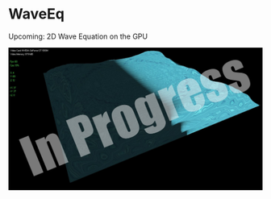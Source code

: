 # WaveEq
Upcoming: 2D Wave Equation on the GPU

![alt text](https://github.com/mrstayk/WaveEq/blob/main/readmeimgwave.jpg "In Progress. ")

